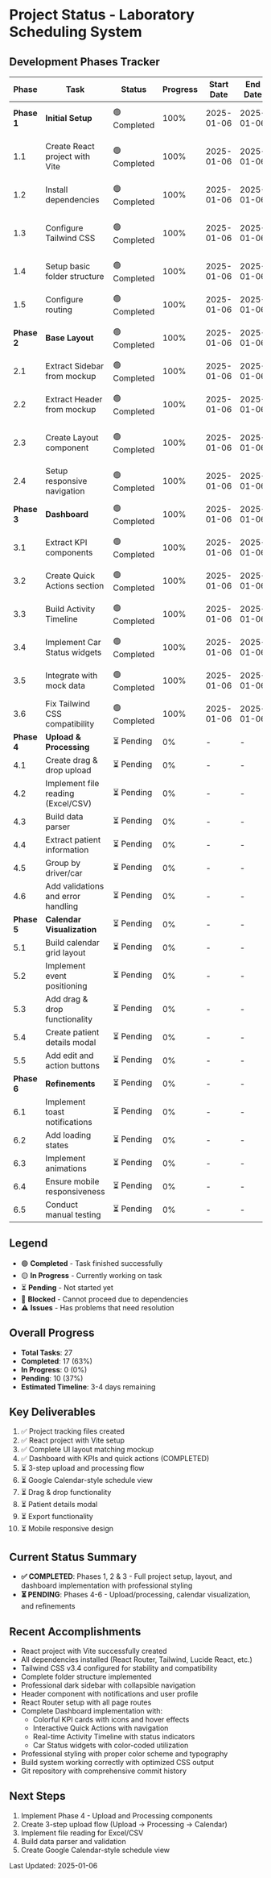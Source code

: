 # Project Status - Laboratory Scheduling System

## Development Phases Tracker

| Phase | Task | Status | Progress | Start Date | End Date | Notes |
|-------|------|--------|----------|------------|----------|-------|
| **Phase 1** | **Initial Setup** | 🟢 Completed | 100% | 2025-01-06 | 2025-01-06 | All setup tasks completed successfully |
| 1.1 | Create React project with Vite | 🟢 Completed | 100% | 2025-01-06 | 2025-01-06 | Project created and base dependencies installed |
| 1.2 | Install dependencies | 🟢 Completed | 100% | 2025-01-06 | 2025-01-06 | All required packages installed |
| 1.3 | Configure Tailwind CSS | 🟢 Completed | 100% | 2025-01-06 | 2025-01-06 | Tailwind configured with PostCSS fix |
| 1.4 | Setup basic folder structure | 🟢 Completed | 100% | 2025-01-06 | 2025-01-06 | Full folder structure as per guide |
| 1.5 | Configure routing | 🟢 Completed | 100% | 2025-01-06 | 2025-01-06 | React Router setup with all routes |
| **Phase 2** | **Base Layout** | 🟢 Completed | 100% | 2025-01-06 | 2025-01-06 | Layout implementation completed |
| 2.1 | Extract Sidebar from mockup | 🟢 Completed | 100% | 2025-01-06 | 2025-01-06 | Sidebar with navigation and collapse |
| 2.2 | Extract Header from mockup | 🟢 Completed | 100% | 2025-01-06 | 2025-01-06 | Header with notifications and user info |
| 2.3 | Create Layout component | 🟢 Completed | 100% | 2025-01-06 | 2025-01-06 | Layout integrating sidebar and header |
| 2.4 | Setup responsive navigation | 🟢 Completed | 100% | 2025-01-06 | 2025-01-06 | Navigation working across all routes |
| **Phase 3** | **Dashboard** | 🟢 Completed | 100% | 2025-01-06 | 2025-01-06 | Professional dashboard with full styling |
| 3.1 | Extract KPI components | 🟢 Completed | 100% | 2025-01-06 | 2025-01-06 | KPI cards with icons and hover effects |
| 3.2 | Create Quick Actions section | 🟢 Completed | 100% | 2025-01-06 | 2025-01-06 | Interactive buttons with navigation |
| 3.3 | Build Activity Timeline | 🟢 Completed | 100% | 2025-01-06 | 2025-01-06 | Real-time activity feed with icons |
| 3.4 | Implement Car Status widgets | 🟢 Completed | 100% | 2025-01-06 | 2025-01-06 | Color-coded car status with utilization |
| 3.5 | Integrate with mock data | 🟢 Completed | 100% | 2025-01-06 | 2025-01-06 | Full dashboard with realistic data |
| 3.6 | Fix Tailwind CSS compatibility | 🟢 Completed | 100% | 2025-01-06 | 2025-01-06 | Downgraded to v3.4 for stability |
| **Phase 4** | **Upload & Processing** | ⏳ Pending | 0% | - | - | - |
| 4.1 | Create drag & drop upload | ⏳ Pending | 0% | - | - | - |
| 4.2 | Implement file reading (Excel/CSV) | ⏳ Pending | 0% | - | - | - |
| 4.3 | Build data parser | ⏳ Pending | 0% | - | - | - |
| 4.4 | Extract patient information | ⏳ Pending | 0% | - | - | - |
| 4.5 | Group by driver/car | ⏳ Pending | 0% | - | - | - |
| 4.6 | Add validations and error handling | ⏳ Pending | 0% | - | - | - |
| **Phase 5** | **Calendar Visualization** | ⏳ Pending | 0% | - | - | - |
| 5.1 | Build calendar grid layout | ⏳ Pending | 0% | - | - | - |
| 5.2 | Implement event positioning | ⏳ Pending | 0% | - | - | - |
| 5.3 | Add drag & drop functionality | ⏳ Pending | 0% | - | - | - |
| 5.4 | Create patient details modal | ⏳ Pending | 0% | - | - | - |
| 5.5 | Add edit and action buttons | ⏳ Pending | 0% | - | - | - |
| **Phase 6** | **Refinements** | ⏳ Pending | 0% | - | - | - |
| 6.1 | Implement toast notifications | ⏳ Pending | 0% | - | - | - |
| 6.2 | Add loading states | ⏳ Pending | 0% | - | - | - |
| 6.3 | Implement animations | ⏳ Pending | 0% | - | - | - |
| 6.4 | Ensure mobile responsiveness | ⏳ Pending | 0% | - | - | - |
| 6.5 | Conduct manual testing | ⏳ Pending | 0% | - | - | - |

## Legend
- 🟢 **Completed** - Task finished successfully
- 🟡 **In Progress** - Currently working on task  
- ⏳ **Pending** - Not started yet
- 🔴 **Blocked** - Cannot proceed due to dependencies
- ⚠️ **Issues** - Has problems that need resolution

## Overall Progress
- **Total Tasks**: 27
- **Completed**: 17 (63%)
- **In Progress**: 0 (0%)
- **Pending**: 10 (37%)
- **Estimated Timeline**: 3-4 days remaining

## Key Deliverables
1. ✅ Project tracking files created
2. ✅ React project with Vite setup
3. ✅ Complete UI layout matching mockup
4. ✅ Dashboard with KPIs and quick actions (COMPLETED)
5. ⏳ 3-step upload and processing flow
6. ⏳ Google Calendar-style schedule view
7. ⏳ Drag & drop functionality
8. ⏳ Patient details modal
9. ⏳ Export functionality
10. ⏳ Mobile responsive design

## Current Status Summary
- **✅ COMPLETED**: Phases 1, 2 & 3 - Full project setup, layout, and dashboard implementation with professional styling
- **⏳ PENDING**: Phases 4-6 - Upload/processing, calendar visualization, and refinements

## Recent Accomplishments
- React project with Vite successfully created
- All dependencies installed (React Router, Tailwind, Lucide React, etc.)
- Tailwind CSS v3.4 configured for stability and compatibility
- Complete folder structure implemented
- Professional dark sidebar with collapsible navigation
- Header component with notifications and user profile  
- React Router setup with all page routes
- Complete Dashboard implementation with:
  * Colorful KPI cards with icons and hover effects
  * Interactive Quick Actions with navigation
  * Real-time Activity Timeline with status indicators
  * Car Status widgets with color-coded utilization
- Professional styling with proper color scheme and typography
- Build system working correctly with optimized CSS output
- Git repository with comprehensive commit history

## Next Steps
1. Implement Phase 4 - Upload and Processing components
2. Create 3-step upload flow (Upload → Processing → Calendar)
3. Implement file reading for Excel/CSV
4. Build data parser and validation
5. Create Google Calendar-style schedule view

Last Updated: 2025-01-06